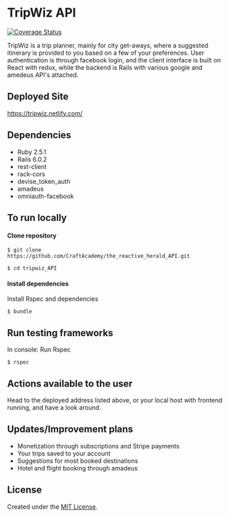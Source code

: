 # TripWiz API

[![Coverage Status](https://coveralls.io/repos/github/CraftAcademy/tripwiz_API/badge.svg?branch=development)](https://coveralls.io/github/CraftAcademy/tripwiz_API?branch=development)

TripWiz is a trip planner, mainly for city get-aways, where a suggested itinerary is provided to you based on a few of your preferences. User authentication is through facebook login, and the client interface is built on React with redux, while the backend is Rails with various google and amedeus API's attached.

## Deployed Site
https://tripwiz.netlify.com/

## Dependencies
- Ruby 2.5.1
- Rails 6.0.2
- rest-client
- rack-cors
- devise_token_auth
- amadeus
- omniauth-facebook

## To run locally
#### Clone repository
```
$ git clone https://github.com/CraftAcademy/the_reactive_herald_API.git
```
```
$ cd tripwiz_API
```

#### Install dependencies
Install Rspec and dependencies
```
$ bundle
```

## Run testing frameworks
In console:
Run Rspec 
```
$ rspec
```

## Actions available to the user

Head to the deployed address listed above, or your local host with frontend running, and have a look around.

## Updates/Improvement plans
- Monetization through subscriptions and Stripe payments
- Your trips saved to your account
- Suggestions for most booked destinations
- Hotel and flight booking through amadeus

## License
Created under the <a href="https://en.wikipedia.org/wiki/MIT_License">MIT License</a>.
